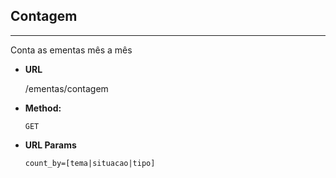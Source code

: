
## Contagem
----
  Conta as ementas mês a mês

* **URL**

  /ementas/contagem

* **Method:**

  `GET`

*  **URL Params**

   `count_by=[tema|situacao|tipo]`
